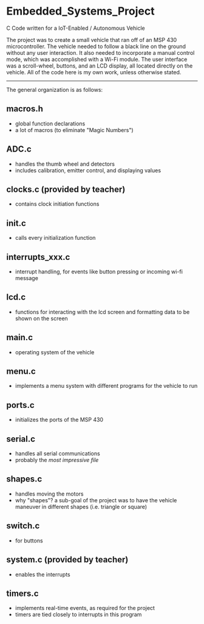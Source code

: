 # Embedded_Systems_Project
C Code written for a IoT-Enabled / Autonomous Vehicle 

The project was to create a small vehicle that ran off of an MSP 430 microcontroller.  The vehicle needed to follow a black line on the ground without any user interaction.  It also needed to incorporate a manual control mode, which was accomplished with a Wi-Fi module.  The user interface was a scroll-wheel, buttons, and an LCD display, all located directly on the vehicle.  All of the code here is my own work, unless otherwise stated.  

---

The general organization is as follows:

## macros.h
- global function declarations
- a lot of macros (to eliminate "Magic Numbers")

## ADC.c
- handles the thumb wheel and detectors
- includes calibration, emitter control, and displaying values

## clocks.c (provided by teacher)
- contains clock initiation functions

## init.c
- calls every initialization function

## interrupts_xxx.c
- interrupt handling, for events like button pressing or incoming wi-fi message

## lcd.c
- functions for interacting with the lcd screen and formatting data to be shown on the screen

## main.c
- operating system of the vehicle

## menu.c
- implements a menu system with different programs for the vehicle to run

## ports.c
- initializes the ports of the MSP 430

## serial.c
- handles all serial communications
- probably the *most impressive file*

## shapes.c
- handles moving the motors
- why "shapes"?  a sub-goal of the project was to have the vehicle maneuver in different shapes (i.e. triangle or square)

## switch.c
- for buttons

## system.c (provided by teacher)
- enables the interrupts

## timers.c
- implements real-time events, as required for the project
- timers are tied closely to interrupts in this program
